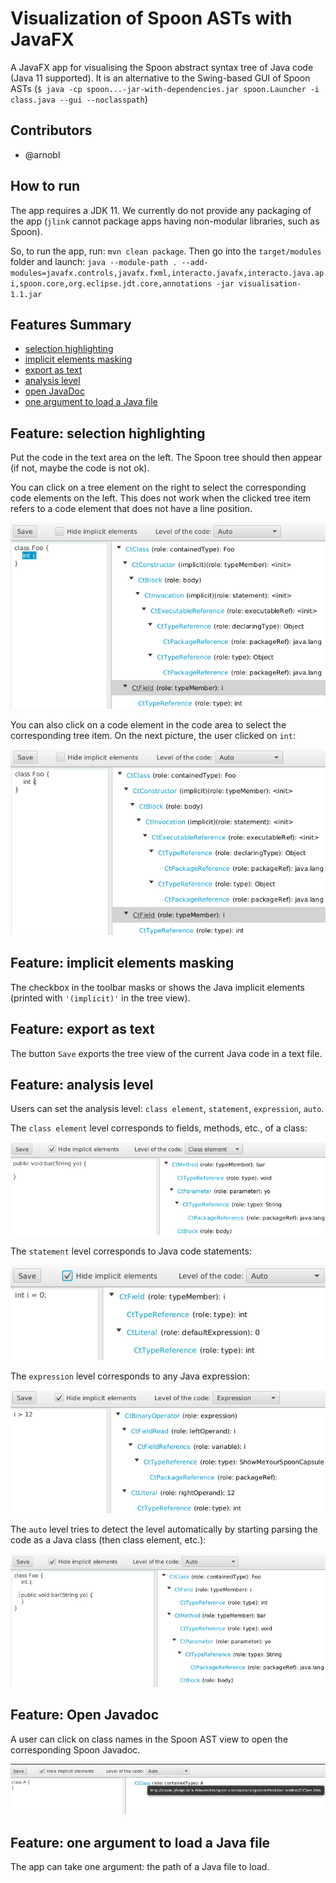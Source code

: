 # Visualization of Spoon ASTs with JavaFX

A JavaFX app for visualising the Spoon abstract syntax tree of Java code (Java 11 supported).
It is an alternative to the Swing-based GUI of Spoon ASTs (`$ java -cp spoon...-jar-with-dependencies.jar spoon.Launcher -i class.java --gui --noclasspath`)

## Contributors

- @arnobl

## How to run

The app requires a JDK 11.
We currently do not provide any packaging of the app (`jlink` cannot package apps having non-modular libraries, such as Spoon).

So, to run the app, run: `mvn clean package`. 
Then go into the `target/modules` folder and launch: `java --module-path . --add-modules=javafx.controls,javafx.fxml,interacto.javafx,interacto.java.api,spoon.core,org.eclipse.jdt.core,annotations -jar visualisation-1.1.jar`

## Features Summary

- [selection highlighting](#feature-selection-highlighting)
- [implicit elements masking](#feature-implicit-elements-masking)
- [export as text](#feature-export-as-text)
- [analysis level](#feature-analysis-level)
- [open JavaDoc](#feature-open-javadoc)
- [one argument to load a Java file](#feature-one-argument-to-load-a-java-file)

## Feature: selection highlighting

Put the code in the text area on the left.
The Spoon tree should then appear (if not, maybe the code is not ok).

You can click on a tree element on the right to select the corresponding code elements on the left.
This does not work when the clicked tree item refers to a code element that does not have a line position.

![features](doc/appFeat.png)

You can also click on a code element in the code area to select the corresponding tree item.
On the next picture, the user clicked on `int`:

![features](doc/appFeat2.png)


## Feature: implicit elements masking

The checkbox in the toolbar masks or shows the Java implicit elements (printed with `'(implicit)'` in the tree view).

## Feature: export as text

The button `Save` exports the tree view of the current Java code in a text file.


## Feature: analysis level

Users can set the analysis level: `class element`, `statement`, `expression`, `auto`.

The `class element` level corresponds to fields, methods, etc., of a class:

![auto](doc/appClassElt.png)

The `statement` level corresponds to Java code statements:

![auto](doc/appStatement.png)

The `expression` level corresponds to any Java expression:

![auto](doc/appExp.png)

The `auto` level tries to detect the level automatically by starting parsing the code as a Java class (then class element, etc.):

![auto](doc/appAuto.png)


## Feature: Open Javadoc

A user can click on class names in the Spoon AST view to open the corresponding Spoon Javadoc. 

![auto](doc/openDoc.png)


## Feature: one argument to load a Java file

The app can take one argument: the path of a Java file to load.
